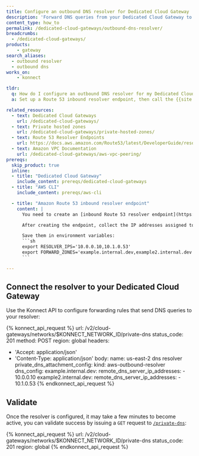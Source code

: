 ```yaml
---
title: Configure an outbound DNS resolver for Dedicated Cloud Gateway
description: 'Forward DNS queries from your Dedicated Cloud Gateway to custom DNS servers using an outbound resolver.'
content_type: how_to
permalink: /dedicated-cloud-gateways/outbound-dns-resolver/
breadcrumbs:
  - /dedicated-cloud-gateways/
products:
    - gateway
search_aliases: 
  - outbound resolver
  - outbound dns
works_on:
    - konnect

tldr:
  q: How do I configure an outbound DNS resolver for my Dedicated Cloud Gateway?
  a: Set up a Route 53 inbound resolver endpoint, then call the {{site.konnect_short_name}} API to forward specific domains to custom DNS servers.

related_resources:
  - text: Dedicated Cloud Gateways
    url: /dedicated-cloud-gateways/
  - text: Private hosted zones
    url: /dedicated-cloud-gateways/private-hosted-zones/
  - text: Route 53 Resolver Endpoints
    url: https://docs.aws.amazon.com/Route53/latest/DeveloperGuide/resolver-get-started.html
  - text: Amazon VPC Documentation
    url: /dedicated-cloud-gateways/aws-vpc-peering/
prereqs:
  skip_product: true
  inline:
  - title: "Dedicated Cloud Gateway"
    include_content: prereqs/dedicated-cloud-gateways
  - title: "AWS CLI"
    include_content: prereqs/aws-cli

  - title: "Amazon Route 53 inbound resolver endpoint"
    content: |
      You need to create an [inbound Route 53 resolver endpoint](https://docs.aws.amazon.com/Route53/latest/DeveloperGuide/resolver-get-started.html) in your VPC to receive DNS queries from your Dedicated Cloud Gateway.

      After creating the endpoint, collect the IP addresses assigned to it and the domain zones you want to forward.

      Save them in environment variables:
      ```sh
      export RESOLVER_IPS='10.0.0.10,10.1.0.53'
      export FORWARD_ZONES='example.internal.dev,example2.internal.dev'
      ```

---
```



## Connect the resolver to your Dedicated Cloud Gateway

Use the Konnect API to configure forwarding rules that send DNS queries to your resolver:

<!--vale off-->
{% konnect_api_request %}
url: /v2/cloud-gateways/networks/$KONNECT_NETWORK_ID/private-dns
status_code: 201
method: POST
region: global
headers:
  - 'Accept: application/json'
  - 'Content-Type: application/json'
body:
  name: us-east-2 dns resolver
  private_dns_attachment_config:
    kind: aws-outbound-resolver
    dns_config:
      example.internal.dev:
        remote_dns_server_ip_addresses:
          - 10.0.0.10
      example2.internal.dev:
        remote_dns_server_ip_addresses:
          - 10.1.0.53
{% endkonnect_api_request %}
<!--vale on-->


## Validate

Once the resolver is configured, it may take a few minutes to become active, you can validate success by issuing a `GET` request to
[`/private-dns`](/api/konnect/cloud-gateways/#/operations/private-dns):

<!--vale off-->
{% konnect_api_request %}
url: /v2/cloud-gateways/networks/$KONNECT_NETWORK_ID/private-dns
status_code: 201
region: global
{% endkonnect_api_request %}
<!--vale on-->
